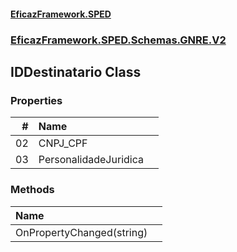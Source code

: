 #### [EficazFramework.SPED](EficazFrameworkSPED.md 'EficazFramework SPED')
### [EficazFramework.SPED.Schemas.GNRE.V2](EficazFramework.SPED.Schemas.GNRE.V2.md 'EficazFramework.SPED.Schemas.GNRE.V2')

## IDDestinatario Class
### Properties

| # | Name | |
| ---: | :--- | :--- |
| 02 | CNPJ_CPF |  |
| 03 | PersonalidadeJuridica |  |
### Methods

| Name | |
| :--- | :--- |
| OnPropertyChanged(string) |  |
